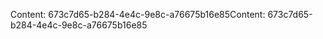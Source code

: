 <span data-ttu-id="ebf3c-101">Content: 673c7d65-b284-4e4c-9e8c-a76675b16e85</span><span class="sxs-lookup"><span data-stu-id="ebf3c-101">Content: 673c7d65-b284-4e4c-9e8c-a76675b16e85</span></span>